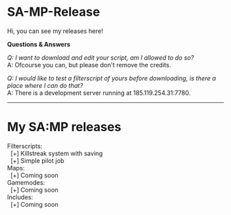 # SA-MP-Release

Hi, you can see my releases here!

**Questions & Answers**

*Q: I want to download and edit your script, am I allowed to do so?*  
A: Ofcourse you can, but please don't remove the credits.

*Q: I would like to test a filterscript of yours before downloading, is there a place where I can do that?*  
A: There is a development server running at 185.119.254.31:7780.
************************************************

# My SA:MP releases
Filterscripts:  
&nbsp;&nbsp;[+] Killstreak system with saving  
&nbsp;&nbsp;[+] Simple pilot job  
Maps:  
&nbsp;&nbsp;[+] Coming soon  
Gamemodes:  
&nbsp;&nbsp;[+] Coming soon  
Includes:  
&nbsp;&nbsp;[+] Coming soon
